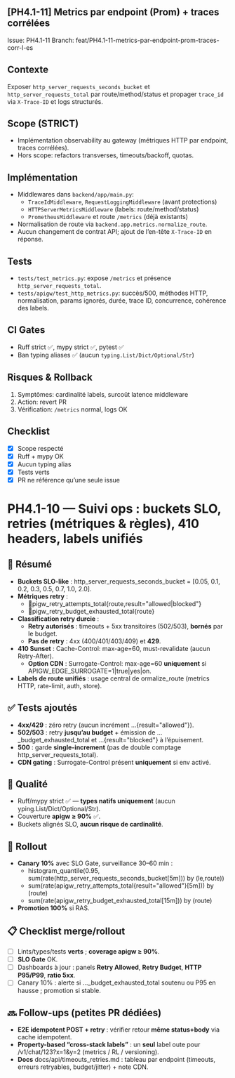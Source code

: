 ## [PH4.1-11] Metrics par endpoint (Prom) + traces corrélées

Issue: PH4.1-11
Branch: feat/PH4.1-11-metrics-par-endpoint-prom-traces-corr-l-es

## Contexte
Exposer `http_server_requests_seconds_bucket` et `http_server_requests_total` par route/method/status et propager `trace_id` via `X-Trace-ID` et logs structurés.

## Scope (STRICT)
- Implémentation observability au gateway (métriques HTTP par endpoint, traces corrélées).
- Hors scope: refactors transverses, timeouts/backoff, quotas.

## Implémentation
- Middlewares dans `backend/app/main.py`:
  - `TraceIdMiddleware`, `RequestLoggingMiddleware` (avant protections)
  - `HTTPServerMetricsMiddleware` (labels: route/method/status)
  - `PrometheusMiddleware` et route `/metrics` (déjà existants)
- Normalisation de route via `backend.app.metrics.normalize_route`.
- Aucun changement de contrat API; ajout de l’en-tête `X-Trace-ID` en réponse.

## Tests
- `tests/test_metrics.py`: expose `/metrics` et présence `http_server_requests_total`.
- `tests/apigw/test_http_metrics.py`: succès/500, méthodes HTTP, normalisation, params ignorés, durée, trace ID, concurrence, cohérence des labels.

## CI Gates
- Ruff strict ✅, mypy strict ✅, pytest ✅
- Ban typing aliases ✅ (aucun `typing.List/Dict/Optional/Str`)

## Risques & Rollback
1) Symptômes: cardinalité labels, surcoût latence middleware
2) Action: revert PR
3) Vérification: `/metrics` normal, logs OK

## Checklist
- [x] Scope respecté
- [x] Ruff + mypy OK
- [x] Aucun typing alias
- [x] Tests verts
- [x] PR ne référence qu’une seule issue

# PH4.1-10 — Suivi ops : buckets SLO, retries (métriques & règles), 410 headers, labels unifiés

## 🎯 Résumé
- **Buckets SLO-like** : http_server_requests_seconds_bucket = [0.05, 0.1, 0.2, 0.3, 0.5, 0.7, 1.0, 2.0].
- **Métriques retry** :
  - pigw_retry_attempts_total{route,result="allowed|blocked"}
  - pigw_retry_budget_exhausted_total{route}
- **Classification retry durcie** :
  - **Retry autorisés** : timeouts + 5xx transitoires (502/503), **bornés** par le budget.
  - **Pas de retry** : 4xx (400/401/403/409) et **429**.
- **410 Sunset** : Cache-Control: max-age=60, must-revalidate (aucun Retry-After).
  - **Option CDN** : Surrogate-Control: max-age=60 **uniquement** si APIGW_EDGE_SURROGATE=1|true|yes|on.
- **Labels de route unifiés** : usage central de 
ormalize_route (metrics HTTP, rate-limit, auth, store).

## ✅ Tests ajoutés
- **4xx/429** : zéro retry (aucun incrément …{result="allowed"}).
- **502/503** : retry **jusqu’au budget** + émission de …_budget_exhausted_total et …{result="blocked"} à l’épuisement.
- **500** : garde **single-increment** (pas de double comptage http_server_requests_total).
- **CDN gating** : Surrogate-Control présent **uniquement** si env activé.

## 🧪 Qualité
- Ruff/mypy strict ✅ — **types natifs uniquement** (aucun 	yping.List/Dict/Optional/Str).
- Couverture **apigw ≥ 90%** ✅.
- Buckets alignés SLO, **aucun risque de cardinalité**.

## 🚀 Rollout
- **Canary 10%** avec SLO Gate, surveillance 30–60 min :
  - histogram_quantile(0.95, sum(rate(http_server_requests_seconds_bucket[5m])) by (le,route))
  - sum(rate(apigw_retry_attempts_total{result="allowed"}[5m])) by (route)
  - sum(rate(apigw_retry_budget_exhausted_total[15m])) by (route)
- **Promotion 100%** si RAS.

## 📋 Checklist merge/rollout
- [ ] Lints/types/tests **verts** ; **coverage apigw ≥ 90%**.
- [ ] **SLO Gate** OK.
- [ ] Dashboards à jour : panels **Retry Allowed**, **Retry Budget**, **HTTP P95/P99**, **ratio 5xx**.
- [ ] Canary 10% : alerte si …_budget_exhausted_total soutenu ou P95 en hausse ; promotion si stable.

## 🔜 Follow-ups (petites PR dédiées)
- **E2E idempotent POST + retry** : vérifier retour **même status+body** via cache idempotent.
- **Property-based “cross-stack labels”** : un **seul** label 
oute pour /v1/chat/123?x=1&y=2 (metrics / RL / versioning).
- **Docs** docs/api/timeouts_retries.md : tableau par endpoint (timeouts, erreurs retryables, budget/jitter) + note CDN.
